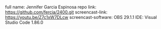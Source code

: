 full name: Jennifer Garcia Espinosa 
repo link: https://github.com/fercia/2400.git
screencast-link: https://youtu.be/Z7c1xW7DLcw
screencast-software: OBS 29.1.1 
IDE: Visual Studio Code 1.86.0
